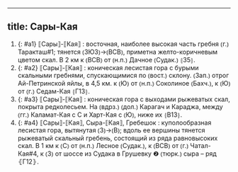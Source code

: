 
---
title: Сары-Кая
---
1. {: #a1} ⟦Сары⟧-⟦Кая⟧
: восточная, наиболее высокая часть гребня ⦅г.⦆ Таракташ#1; тянется ⦅ЗЮЗ⦆→⦅ВСВ⦆, приметна желто-коричневым цветом скал. В 2 км к ⦅ВСВ⦆ от ⦅н.п.⦆ Дачное ⦅Судак.⦆ ⦃З5⦄.
2. {: #a2} ⟦Сары⟧-⟦Кая⟧
: коническая лесистая гора с бурыми скальными гребнями, спускающимися по ⦅вост.⦆ склону. ⦅Зап.⦆ отрог Ай-Петринской яйлы, в 4,5 км. к ⦅Ю⦆ от ⦅н.п.⦆ Соколиное ⦅Бахч.⦆, к ⦅Ю⦆ от ⦅г.⦆ Седам-Кая ⦃Г13⦄.
3. {: #a3} ⟦Сары⟧-⟦Кая⟧
: коническая гора с выходами рыжеватых скал, покрыта редколесьем. На ⦅вдрз.⦆ ⦅дол.⦆ Карагач и Караджа, между ⦅гг.⦆ Каламат-Кая с С и Харт-Кая с ⦅Ю⦆, ниже их ⦃В13⦄.
4. {: #a4} ⟦Сары⟧-⟦Кая⟧, Сыра-⟦Кая⟧, Гребешок
: куполообразная лесистая гора, вытянутая ⦅З⦆→⦅В⦆; вдоль ее вершины тянется рыжеватый скальный гребень, состоящий из ряда равновысоких скал. В 1 км к ⦅С⦆ от ⦅н.п.⦆ Лесное ⦅Судак.⦆, к ⦅ВСВ⦆ от ⦅г.⦆ Чатал-Кая#4, к ⦅З⦆ от шоссе из Судака в Грушевку ❷ ⦅тюрк.⦆ сыра – ряд ⦃Г12⦄.
